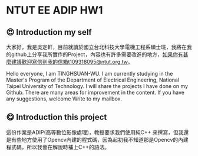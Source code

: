 # NTUT EE ADIP HW1
## :heart_eyes: Introduction my self
大家好，我是吳定軒，目前就讀於國立台北科技大學電機工程系碩士班，我將在我的github上分享我所實作的Project，內容也有許多需要改進的地方，如果你有甚麼建議歡迎寫信到我的信箱t109318095@ntut.org.tw。   

Hello everyone, I am TINGHSUAN-WU. I am currently studying in the Master's Program of the Department of Electrical Engineering, National Taipei University of Technology. I will share the projects I have done on my Github. There are many areas for improvement in the content. If you have any suggestions, welcome Write to my mailbox.

## :yum: Introduction this project
這份作業是ADIP(高等數位影像處理)，教授要求我們使用純C++ 來撰寫，但我還是有些地方使用了Opencv內建的程式碼，因為起初我不知道那是Opencv的內建程式碼，所以我會在解說時補上C++的語法。
